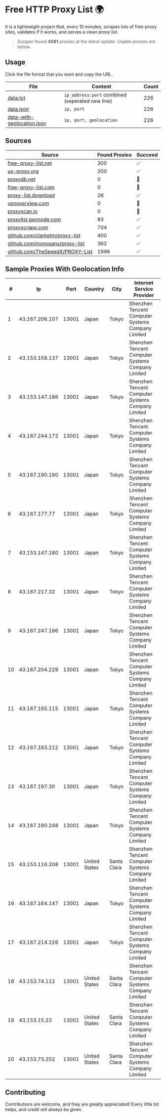 
# Free HTTP Proxy List 🌍

It is a lightweight project that, every 10 minutes, scrapes lots of free-proxy sites, validates if it works, and serves a clean proxy list.


> Scraper found **4081** proxies at the latest update. Usable proxies are below.

## Usage

Click the file format that you want and copy the URL.


|File|Content|Count|
|----|-------|-----|
|[data.txt](https://raw.githubusercontent.com/themiralay/Proxy-List-World/master/data.txt)|`ip_address:port` combined (seperated new line)|226|
|[data.json](https://raw.githubusercontent.com/themiralay/Proxy-List-World/master/data.json)|`ip, port`|226|
|[data-with-geolocation.json](https://raw.githubusercontent.com/themiralay/Proxy-List-World/master/data-with-geolocation.json)|`ip, port, geolocation`|226|

## Sources

|Source|Found Proxies|Succeed|
|------|-------------|-------|
|[free-proxy-list.net](https://free-proxy-list.net)|300|✅|
|[us-proxy.org](https://www.us-proxy.org)|200|✅|
|[proxydb.net](http://proxydb.net)|0|🚫|
|[free-proxy-list.com](https://free-proxy-list.com/?page=&port=&type%5B%5D=http&type%5B%5D=https&up_time=0&search=Search)|0|🚫|
|[proxy-list.download](https://www.proxy-list.download/HTTP)|26|✅|
|[vpnoverview.com](https://vpnoverview.com/privacy/anonymous-browsing/free-proxy-servers)|0|🚫|
|[proxyscan.io](https://www.proxyscan.io)|0|🚫|
|[proxylist.geonode.com](https://proxylist.geonode.com/api/proxy-list?limit=300&page=1&sort_by=lastChecked&sort_type=desc&protocols=http,https)|93|✅|
|[proxyscrape.com](https://api.proxyscrape.com/v2/?request=displayproxies&protocol=http&timeout=10000&country=all&ssl=all&anonymity=all)|704|✅|
|[github.com/clarketm/proxy-list](https://raw.githubusercontent.com/clarketm/proxy-list/master/proxy-list-raw.txt)|400|✅|
|[github.com/monosans/proxy-list](https://raw.githubusercontent.com/monosans/proxy-list/main/proxies/http.txt)|362|✅|
|[github.com/TheSpeedX/PROXY-List](https://raw.githubusercontent.com/TheSpeedX/PROXY-List/master/http.txt)|1996|✅|


## Sample Proxies With Geolocation Info

|#|Ip|Port|Country|City|Internet Service Provider|
|-|--|----|-------|----|-------------------------|
|1|43.167.206.107|13001|Japan|Tokyo|Shenzhen Tencent Computer Systems Company Limited|
|2|43.153.158.137|13001|Japan|Tokyo|Shenzhen Tencent Computer Systems Company Limited|
|3|43.153.147.186|13001|Japan|Tokyo|Shenzhen Tencent Computer Systems Company Limited|
|4|43.167.244.172|13001|Japan|Tokyo|Shenzhen Tencent Computer Systems Company Limited|
|5|43.167.190.180|13001|Japan|Tokyo|Shenzhen Tencent Computer Systems Company Limited|
|6|43.167.177.77|13001|Japan|Tokyo|Shenzhen Tencent Computer Systems Company Limited|
|7|43.153.147.180|13001|Japan|Tokyo|Shenzhen Tencent Computer Systems Company Limited|
|8|43.167.217.32|13001|Japan|Tokyo|Shenzhen Tencent Computer Systems Company Limited|
|9|43.167.247.186|13001|Japan|Tokyo|Shenzhen Tencent Computer Systems Company Limited|
|10|43.167.204.229|13001|Japan|Tokyo|Shenzhen Tencent Computer Systems Company Limited|
|11|43.167.165.115|13001|Japan|Tokyo|Shenzhen Tencent Computer Systems Company Limited|
|12|43.167.163.212|13001|Japan|Tokyo|Shenzhen Tencent Computer Systems Company Limited|
|13|43.167.197.30|13001|Japan|Tokyo|Shenzhen Tencent Computer Systems Company Limited|
|14|43.167.190.248|13001|Japan|Tokyo|Shenzhen Tencent Computer Systems Company Limited|
|15|43.153.116.208|13001|United States|Santa Clara|Shenzhen Tencent Computer Systems Company Limited|
|16|43.167.164.147|13001|Japan|Tokyo|Shenzhen Tencent Computer Systems Company Limited|
|17|43.167.214.226|13001|Japan|Tokyo|Shenzhen Tencent Computer Systems Company Limited|
|18|43.153.74.112|13001|United States|Santa Clara|Shenzhen Tencent Computer Systems Company Limited|
|19|43.153.15.23|13001|United States|Santa Clara|Shenzhen Tencent Computer Systems Company Limited|
|20|43.153.73.252|13001|United States|Santa Clara|Shenzhen Tencent Computer Systems Company Limited|



## Contributing

Contributions are welcome, and they are greatly appreciated! Every
little bit helps, and credit will always be given.

